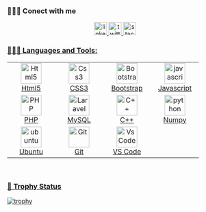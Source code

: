 
<!--
**JaberKhanjk/JaberKhanjk** is a ✨ _special_ ✨ repository because its `README.md` (this file) appears on your GitHub profile.

Here are some ideas to get you started:

- 🔭 I’m currently working on ...
- 🌱 I’m currently learning ...
- 👯 I’m looking to collaborate on ...
- 🤔 I’m looking for help with ...
- 💬 Ask me about ...
- 📫 How to reach me: ...
- 😄 Pronouns: ...
- ⚡ Fun fact: ...
-->



 ### 🕵🏻‍♂️ Conect with me
 
  <p align="center">
 <a href="https://www.linkedin.com/in/jaber-khan-6310a4144/" target="_blank"> <img src="https://www.vectorlogo.zone/logos/linkedin/linkedin-icon.svg" alt="linkedin" width="30" height="30"/>
<!--   <a href="#" target="_blank"> <img src="https://www.vectorlogo.zone/logos/codepen/codepen-icon.svg" alt="codepen" width="30" height="30"/> -->
 <a href="https://twitter.com/JaberK6" target="_blank"> <img src="https://www.vectorlogo.zone/logos/twitter/twitter-icon.svg" alt="twitter" width="30" height="30"/>
 <a href="https://stackoverflow.com/users/10585252/jaber-khan?tab=profile" target="_blank"> <img src="https://www.vectorlogo.zone/logos/stackoverflow/stackoverflow-icon.svg" alt="stackoverflow" width="30" height="30"/>
<!--   <a href="#" target="_blank"> <img src="https://www.vectorlogo.zone/logos/pinterest/pinterest-icon.svg" alt="pinterest" width="30" height="30"/> -->
<!--   <a href="#" target="_blank"> <img src="https://www.vectorlogo.zone/logos/skype/skype-icon.svg" alt="skype" width="30" height="30"/> -->
<!--   <a href="#" target="_blank"> <img src="https://www.vectorlogo.zone/logos/whatsapp/whatsapp-icon.svg" alt="whatsapp" width="30" height="30"/> -->
<!--   <a href="#" target="_blank"> <img src="https://www.vectorlogo.zone/logos/figma/figma-icon.svg" alt="figma" width="30" height="30"/> -->
  </p>

  
  


### 👨🏻‍💻 Languages and Tools:
<table align="center">
  <tr>
      <td align="center" width="96">
      <a href="#html5">
        <img src="https://seeklogo.com/images/H/html5-without-wordmark-color-logo-14D252D878-seeklogo.com.png" width="48" height="48" alt="Html5" />
      </a>
      <br>Html5
    </td>   
    <td align="center" width="96">
      <a href="#css3">
        <img src="https://upload.wikimedia.org/wikipedia/commons/thumb/6/62/CSS3_logo.svg/48px-CSS3_logo.svg.png" width="48" height="48" alt="Css3" />
      </a>
      <br>CSS3
    </td>
     <td align="center" width="96">
      <a href="#bootstrap">
        <img src="https://cdn.worldvectorlogo.com/logos/bootstrap-4.svg" width="48" height="48" alt="Bootstrap" />
      </a>
      <br>Bootstrap
    </td>
     <td align="center" width="96">
      <a href="#js">
        <img src="https://upload.wikimedia.org/wikipedia/commons/thumb/9/99/Unofficial_JavaScript_logo_2.svg/1024px-Unofficial_JavaScript_logo_2.svg.png" width="48" height="48" alt="javascript" />
      </a>
      <br>Javascript
    </td>
   
    
  </tr>

  <tr>
     <td align="center" width="96">
      <a href="#php" >
        <img src="https://i.ibb.co/LzmYpDX/146-1466902-php-logo-png-transparent-php-logo-png-png-removebg-preview.png" width="48" height="48"
        alt="PHP" />
      </a>
      <br>PHP
    </td>
      <td align="center" width="96">
      <a href="#mysql">
        <img src="https://www.logo.wine/a/logo/MySQL/MySQL-Logo.wine.svg" width="48" height="48" alt="Laravel" />
      </a>
      <br>MySQL
    </td>
     <td align="center" width="96">
      <a href="#c++">
        <img src="https://upload.wikimedia.org/wikipedia/commons/1/18/ISO_C%2B%2B_Logo.svg" width="48" height="48" alt="C++" />
      </a>
      <br>C++
    </td>
   <td align="center" width="96">
        <a href="#python">
            <img src="https://www.vectorlogo.zone/logos/numpy/numpy-ar21.svg" width="48" height="48" alt="python" />
        </a>
        <br>Numpy
    </td> 
  </tr>
   <tr>
      <td align="center" width="96">
      <a href="#ubuntu" >
        <img src="https://seeklogo.com/images/U/ubuntu-logo-8FDEC6A07B-seeklogo.com.png" width="48" height="48" alt="ubuntu" />
      </a>
      <br>Ubuntu
    </td>
      <td align="center" width="96">
      <a href="#git" >
        <img src="https://upload.wikimedia.org/wikipedia/commons/thumb/3/3f/Git_icon.svg/1200px-Git_icon.svg.png" width="48" height="48" alt="Git" />
      </a>
      <br>Git
    </td>
      <td align="center"  width="96">
      <a href="#vscode">
        <img src="https://upload.wikimedia.org/wikipedia/commons/9/9a/Visual_Studio_Code_1.35_icon.svg" width="48" height="48" alt="Vs Code" />
      </a>
      <br>VS Code
    </td>
  </tr>
</table>
  <br />  
  
  
### 🤵 Trophy Status
[![trophy](https://github-profile-trophy.vercel.app/?username=JaberKhanjk)](https://github.com/ryo-ma/github-profile-trophy)
